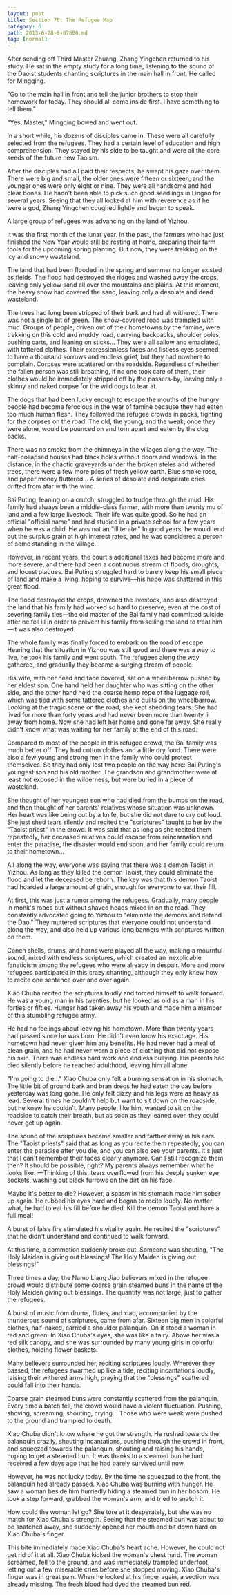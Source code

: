 ```yaml
---
layout: post
title: Section 76: The Refugee Map
category: 6
path: 2013-6-28-6-07600.md
tag: [normal]
---
```


After sending off Third Master Zhuang, Zhang Yingchen returned to his study. He sat in the empty study for a long time, listening to the sound of the Daoist students chanting scriptures in the main hall in front. He called for Mingqing.

"Go to the main hall in front and tell the junior brothers to stop their homework for today. They should all come inside first. I have something to tell them."

"Yes, Master," Mingqing bowed and went out.

In a short while, his dozens of disciples came in. These were all carefully selected from the refugees. They had a certain level of education and high comprehension. They stayed by his side to be taught and were all the core seeds of the future new Taoism.

After the disciples had all paid their respects, he swept his gaze over them. There were big and small, the older ones were fifteen or sixteen, and the younger ones were only eight or nine. They were all handsome and had clear bones. He hadn't been able to pick such good seedlings in Lingao for several years. Seeing that they all looked at him with reverence as if he were a god, Zhang Yingchen coughed lightly and began to speak.

A large group of refugees was advancing on the land of Yizhou.

It was the first month of the lunar year. In the past, the farmers who had just finished the New Year would still be resting at home, preparing their farm tools for the upcoming spring planting. But now, they were trekking on the icy and snowy wasteland.

The land that had been flooded in the spring and summer no longer existed as fields. The flood had destroyed the ridges and washed away the crops, leaving only yellow sand all over the mountains and plains. At this moment, the heavy snow had covered the sand, leaving only a desolate and dead wasteland.

The trees had long been stripped of their bark and had all withered. There was not a single bit of green. The snow-covered road was trampled with mud. Groups of people, driven out of their hometowns by the famine, were trekking on this cold and muddy road, carrying backpacks, shoulder poles, pushing carts, and leaning on sticks... They were all sallow and emaciated, with tattered clothes. Their expressionless faces and listless eyes seemed to have a thousand sorrows and endless grief, but they had nowhere to complain. Corpses were scattered on the roadside. Regardless of whether the fallen person was still breathing, if no one took care of them, their clothes would be immediately stripped off by the passers-by, leaving only a skinny and naked corpse for the wild dogs to tear at.

The dogs that had been lucky enough to escape the mouths of the hungry people had become ferocious in the year of famine because they had eaten too much human flesh. They followed the refugee crowds in packs, fighting for the corpses on the road. The old, the young, and the weak, once they were alone, would be pounced on and torn apart and eaten by the dog packs.

There was no smoke from the chimneys in the villages along the way. The half-collapsed houses had black holes without doors and windows. In the distance, in the chaotic graveyards under the broken steles and withered trees, there were a few more piles of fresh yellow earth. Blue smoke rose, and paper money fluttered... A series of desolate and desperate cries drifted from afar with the wind.

Bai Puting, leaning on a crutch, struggled to trudge through the mud. His family had always been a middle-class farmer, with more than twenty mu of land and a few large livestock. Their life was quite good. So he had an official "official name" and had studied in a private school for a few years when he was a child. He was not an "illiterate." In good years, he would lend out the surplus grain at high interest rates, and he was considered a person of some standing in the village.

However, in recent years, the court's additional taxes had become more and more severe, and there had been a continuous stream of floods, droughts, and locust plagues. Bai Puting struggled hard to barely keep his small piece of land and make a living, hoping to survive—his hope was shattered in this great flood.

The flood destroyed the crops, drowned the livestock, and also destroyed the land that his family had worked so hard to preserve, even at the cost of severing family ties—the old master of the Bai family had committed suicide after he fell ill in order to prevent his family from selling the land to treat him—it was also destroyed.

The whole family was finally forced to embark on the road of escape. Hearing that the situation in Yizhou was still good and there was a way to live, he took his family and went south. The refugees along the way gathered, and gradually they became a surging stream of people.

His wife, with her head and face covered, sat on a wheelbarrow pushed by her eldest son. One hand held her daughter who was sitting on the other side, and the other hand held the coarse hemp rope of the luggage roll, which was tied with some tattered clothes and quilts on the wheelbarrow. Looking at the tragic scene on the road, she kept shedding tears. She had lived for more than forty years and had never been more than twenty li away from home. Now she had left her home and gone far away. She really didn't know what was waiting for her family at the end of this road.

Compared to most of the people in this refugee crowd, the Bai family was much better off. They had cotton clothes and a little dry food. There were also a few young and strong men in the family who could protect themselves. So they had only lost two people on the way here: Bai Puting's youngest son and his old mother. The grandson and grandmother were at least not exposed in the wilderness, but were buried in a piece of wasteland.

She thought of her youngest son who had died from the bumps on the road, and then thought of her parents' relatives whose situation was unknown. Her heart was like being cut by a knife, but she did not dare to cry out loud. She just shed tears silently and recited the "scriptures" taught to her by the "Taoist priest" in the crowd. It was said that as long as she recited them repeatedly, her deceased relatives could escape from reincarnation and enter the paradise, the disaster would end soon, and her family could return to their hometown...

All along the way, everyone was saying that there was a demon Taoist in Yizhou. As long as they killed the demon Taoist, they could eliminate the flood and let the deceased be reborn. The key was that this demon Taoist had hoarded a large amount of grain, enough for everyone to eat their fill.

At first, this was just a rumor among the refugees. Gradually, many people in monk's robes but without shaved heads mixed in on the road. They constantly advocated going to Yizhou to "eliminate the demons and defend the Dao." They muttered scriptures that everyone could not understand along the way, and also held up various long banners with scriptures written on them.

Conch shells, drums, and horns were played all the way, making a mournful sound, mixed with endless scriptures, which created an inexplicable fanaticism among the refugees who were already in despair. More and more refugees participated in this crazy chanting, although they only knew how to recite one sentence over and over again.

Xiao Chuba recited the scriptures loudly and forced himself to walk forward. He was a young man in his twenties, but he looked as old as a man in his forties or fifties. Hunger had taken away his youth and made him a member of this stumbling refugee army.

He had no feelings about leaving his hometown. More than twenty years had passed since he was born. He didn't even know his exact age. His hometown had never given him any benefits. He had never had a meal of clean grain, and he had never worn a piece of clothing that did not expose his skin. There was endless hard work and endless bullying. His parents had died silently before he reached adulthood, leaving him all alone.

"I'm going to die..." Xiao Chuba only felt a burning sensation in his stomach. The little bit of ground bark and bran dregs he had eaten the day before yesterday was long gone. He only felt dizzy and his legs were as heavy as lead. Several times he couldn't help but want to sit down on the roadside, but he knew he couldn't. Many people, like him, wanted to sit on the roadside to catch their breath, but as soon as they leaned over, they could never get up again.

The sound of the scriptures became smaller and farther away in his ears. The "Taoist priests" said that as long as you recite them repeatedly, you can enter the paradise after you die, and you can also see your parents. It's just that I can't remember their faces clearly anymore. Can I still recognize them then? It should be possible, right? My parents always remember what he looks like. —Thinking of this, tears overflowed from his deeply sunken eye sockets, washing out black furrows on the dirt on his face.

Maybe it's better to die? However, a spasm in his stomach made him sober up again. He rubbed his eyes hard and began to recite loudly. No matter what, he had to eat his fill before he died. Kill the demon Taoist and have a full meal!

A burst of false fire stimulated his vitality again. He recited the "scriptures" that he didn't understand and continued to walk forward.

At this time, a commotion suddenly broke out. Someone was shouting, "The Holy Maiden is giving out blessings! The Holy Maiden is giving out blessings!"

Three times a day, the Namo Liang Jiao believers mixed in the refugee crowd would distribute some coarse grain steamed buns in the name of the Holy Maiden giving out blessings. The quantity was not large, just to gather the refugees.

A burst of music from drums, flutes, and xiao, accompanied by the thunderous sound of scriptures, came from afar. Sixteen big men in colorful clothes, half-naked, carried a shoulder palanquin. On it stood a woman in red and green. In Xiao Chuba's eyes, she was like a fairy. Above her was a red silk canopy, and she was surrounded by many young girls in colorful clothes, holding flower baskets.

Many believers surrounded her, reciting scriptures loudly. Wherever they passed, the refugees swarmed up like a tide, reciting incantations loudly, raising their withered arms high, praying that the "blessings" scattered could fall into their hands.

Coarse grain steamed buns were constantly scattered from the palanquin. Every time a batch fell, the crowd would have a violent fluctuation. Pushing, shoving, screaming, shouting, crying... Those who were weak were pushed to the ground and trampled to death.

Xiao Chuba didn't know where he got the strength. He rushed towards the palanquin crazily, shouting incantations, pushing through the crowd in front, and squeezed towards the palanquin, shouting and raising his hands, hoping to get a steamed bun. It was thanks to a steamed bun he had received a few days ago that he had barely survived until now.

However, he was not lucky today. By the time he squeezed to the front, the palanquin had already passed. Xiao Chuba was burning with hunger. He saw a woman beside him hurriedly hiding a steamed bun in her bosom. He took a step forward, grabbed the woman's arm, and tried to snatch it.

How could the woman let go? She tore at it desperately, but she was no match for Xiao Chuba's strength. Seeing that the steamed bun was about to be snatched away, she suddenly opened her mouth and bit down hard on Xiao Chuba's finger.

This bite immediately made Xiao Chuba's heart ache. However, he could not get rid of it at all. Xiao Chuba kicked the woman's chest hard. The woman screamed, fell to the ground, and was immediately trampled underfoot, letting out a few miserable cries before she stopped moving. Xiao Chuba's finger was in great pain. When he looked at his finger again, a section was already missing. The fresh blood had dyed the steamed bun red.